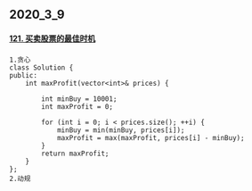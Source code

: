 ## 2020_3_9

#### [121. 买卖股票的最佳时机](https://leetcode-cn.com/problems/best-time-to-buy-and-sell-stock/)

```
1.贪心
class Solution {
public:
    int maxProfit(vector<int>& prices) {

        int minBuy = 10001;
        int maxProfit = 0;

        for (int i = 0; i < prices.size(); ++i) {
            minBuy = min(minBuy, prices[i]);
            maxProfit = max(maxProfit, prices[i] - minBuy);
        }
        return maxProfit;
    }
};
2.动规
```

